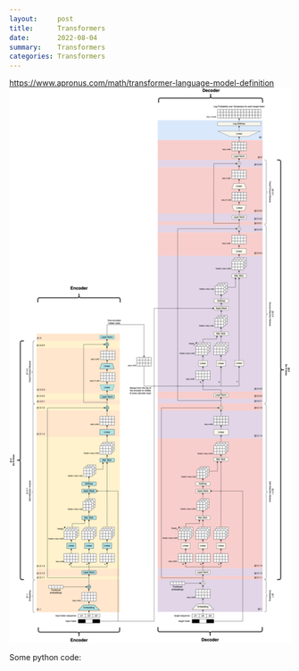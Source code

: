 ```yaml
---
layout:     post
title:      Transformers
date:       2022-08-04
summary:    Transformers
categories: Transformers
---
```

https://www.apronus.com/math/transformer-language-model-definition
![transformers](/images/transformer.png)


Some python code:

